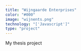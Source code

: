 ```yaml
---
title: "Wijngaarde Enterprises"
color: "#000"
image: "wijnents.png"
technology: "['Javascript']"
type: "project"
---
```


My thesis project
